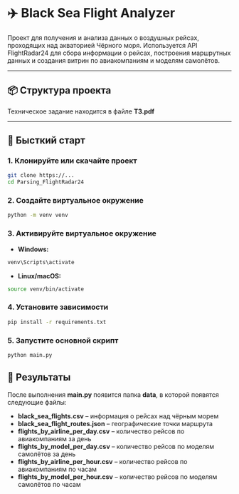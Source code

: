 # ✈️ Black Sea Flight Analyzer

Проект для получения и анализа данных о воздушных рейсах, проходящих над акваторией Чёрного моря. Используется API FlightRadar24 для сбора информации о рейсах, построения маршрутных данных и создания витрин по авиакомпаниям и моделям самолётов.

---

## 📦 Структура проекта

Техническое задание находится в файле **ТЗ.pdf**

---

## 🚀 Бысткий старт

### 1. Клонируйте или скачайте проект

```bash
git clone https://...
cd Parsing_FlightRadar24
```

### 2. Создайте виртуальное окружение

```bash
python -m venv venv
```

### 3. Активируйте виртуальное окружение

* **Windows:**
```bash
venv\Scripts\activate
```

* **Linux/macOS:**
```bash
source venv/bin/activate
```

### 4. Установите зависимости

```bash
pip install -r requirements.txt
```

### 5. Запустите основной скрипт

```bash
python main.py
```

## 🧾 Результаты

После выполнения **main.py** появится папка **data**, в которой появятся следующие файлы:

* **black_sea_flights.csv** – информация о рейсах над чёрным морем
* **black_sea_flight_routes.json** – географические точки маршрута
* **flights_by_airline_per_day.csv** – количество рейсов по авиакомпаниям за день
* **flights_by_model_per_day.csv** – количество рейсов по моделям самолётов за день
* **flights_by_airline_per_hour.csv** – количество рейсов по авиакомпаниям по часам
* **flights_by_model_per_hour.csv** – количество рейсов по моделям самолётов по часам
